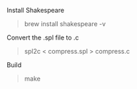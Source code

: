 Install Shakespeare
> brew install shakespeare -v

Convert the .spl file to .c
> spl2c < compress.spl > compress.c

Build
> make


